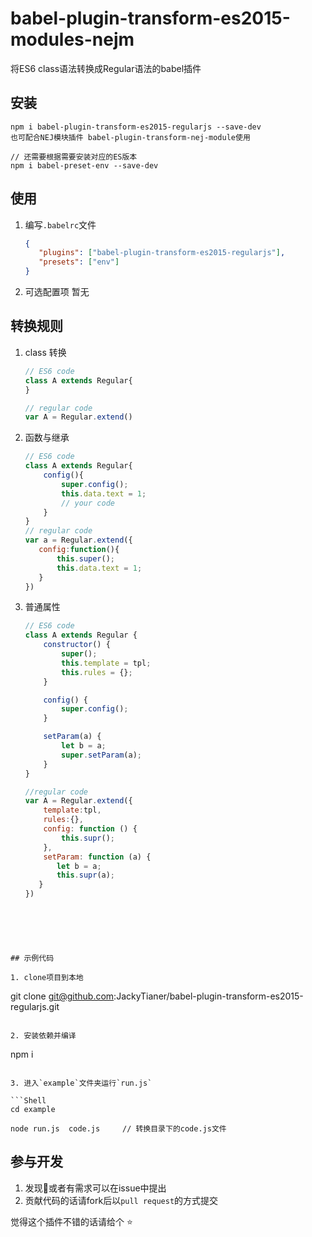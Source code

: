 # babel-plugin-transform-es2015-modules-nejm

将ES6 class语法转换成Regular语法的babel插件


## 安装

```
npm i babel-plugin-transform-es2015-regularjs --save-dev
也可配合NEJ模块插件 babel-plugin-transform-nej-module使用
 
// 还需要根据需要安装对应的ES版本
npm i babel-preset-env --save-dev
```



## 使用

1. 编写`.babelrc`文件

   ```json
   {
      "plugins": ["babel-plugin-transform-es2015-regularjs"],
      "presets": ["env"]
   }
   ```

2. 可选配置项
暂无


## 转换规则

1. class 转换

   ```javascript
   // ES6 code
   class A extends Regular{
   }

   // regular code
   var A = Regular.extend()
   ```

2. 函数与继承
   ```javascript
   // ES6 code
   class A extends Regular{
       config(){
           super.config();
           this.data.text = 1;
           // your code
       }
   }
   // regular code
   var a = Regular.extend({
      config:function(){
          this.super();
          this.data.text = 1;
      }
   })
   ```

3. 普通属性

   ```javascript
   // ES6 code
   class A extends Regular {
       constructor() {
           super();
           this.template = tpl;
           this.rules = {};
       }
   
       config() {
           super.config();
       }
   
       setParam(a) {
           let b = a;
           super.setParam(a);
       }
   }

   //regular code
   var A = Regular.extend({
       template:tpl,
       rules:{},
       config: function () {
           this.supr();
       },
       setParam: function (a) {
          let b = a;
          this.supr(a);
      }
   })  
 
  ```


   ​

## 示例代码

1. clone项目到本地

   ```
   git clone git@github.com:JackyTianer/babel-plugin-transform-es2015-regularjs.git
   ```

2. 安装依赖并编译

   ```
   npm i 
   ```

3. 进入`example`文件夹运行`run.js`

   ```Shell
   cd example

   node run.js	code.js		// 转换目录下的code.js文件
   ```


## 参与开发

1. 发现🐞或者有需求可以在issue中提出
2. 贡献代码的话请fork后以`pull request`的方式提交



觉得这个插件不错的话请给个 ⭐
